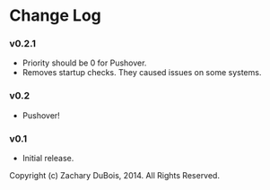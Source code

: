 # Change Log

### v0.2.1

- Priority should be 0 for Pushover.
- Removes startup checks. They caused issues on some systems.

### v0.2

- Pushover!

### v0.1

- Initial release.


Copyright (c) Zachary DuBois, 2014. All Rights Reserved.
